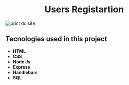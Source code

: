  <h1 align="center">Users Registartion</h1>
 <p align="center"> <strong></strong> </p>
<img  src="print-site.jpg" alt="print do site">
 <br>
<h2>Tecnologies used in this project </h2>
<ul>
  <li><strong> HTML <strong></li>
  <li><strong> CSS <strong></li>
  <li><strong> Node Js <strong></li>
  <li><strong> Express <strong></li>
  <li><strong> Handlebars <strong></li>
  <li><strong> SQL <strong></li>
<ul>
